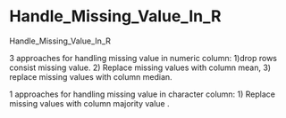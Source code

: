 # Handle_Missing_Value_In_R
Handle_Missing_Value_In_R

3 approaches for handling missing value in numeric column: 1)drop rows consist missing value. 2) Replace missing values with column mean, 3) replace missing values with column median. 

1 approaches for handling missing value in character column: 1) Replace missing values with column majority value .

